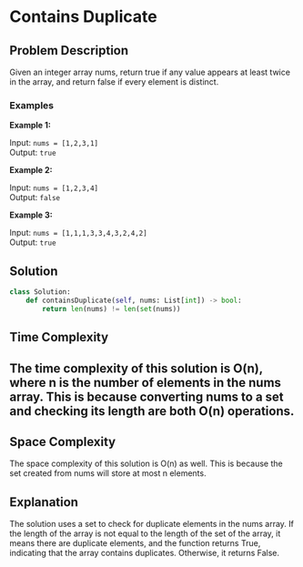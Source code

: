 # Contains Duplicate

## Problem Description

Given an integer array nums, return true if any value appears at least twice in the array, and return false if every element is distinct.

### Examples

**Example 1:**

Input: `nums = [1,2,3,1]`  
Output: `true`

**Example 2:**

Input: `nums = [1,2,3,4]`  
Output: `false`

**Example 3:**

Input: `nums = [1,1,1,3,3,4,3,2,4,2]`  
Output: `true`

## Solution

```python
class Solution:
    def containsDuplicate(self, nums: List[int]) -> bool:
        return len(nums) != len(set(nums))
```
<h2>Time Complexity</h2>

<h2>The time complexity of this solution is O(n), where n is the number of elements in the nums array. This is because converting nums to a set and checking its length are both O(n) operations.<br>

<h2>Space Complexity</h2>

The space complexity of this solution is O(n) as well. This is because the set created from nums will store at most n elements.<br>

<h2>Explanation</h2>

The solution uses a set to check for duplicate elements in the nums array. If the length of the array is not equal to the length of the set of the array, it means there are duplicate elements, and the function returns True, indicating that the array contains duplicates. Otherwise, it returns False.